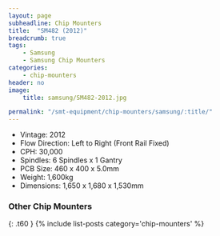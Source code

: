 ```yaml
---
layout: page
subheadline: Chip Mounters
title:  "SM482 (2012)"
breadcrumb: true
tags:
    - Samsung
    - Samsung Chip Mounters
categories:
    - chip-mounters
header: no
image:
    title: samsung/SM482-2012.jpg

permalink: "/smt-equipment/chip-mounters/samsung/:title/"
---
```


- Vintage: 2012
- Flow Direction: Left to Right (Front Rail Fixed)
- CPH: 30,000
- Spindles: 6 Spindles x 1 Gantry
- PCB Size: 460 x 400 x 5.0mm
- Weight: 1,600kg
- Dimensions: 1,650 x 1,680 x 1,530mm

### Other Chip Mounters ###
{: .t60 }
{% include list-posts category='chip-mounters' %}
